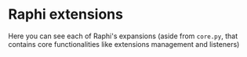 # Raphi extensions

Here you can see each of Raphi's expansions (aside from `core.py`, that contains core functionalities like extensions management and listeners)
